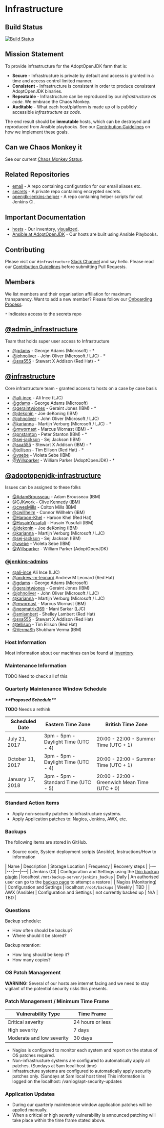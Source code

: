 # Infrastructure

## Build Status

[![Build Status](https://travis-ci.org/AdoptOpenJDK/openjdk-infrastructure.svg?branch=master)](https://travis-ci.org/AdoptOpenJDK/openjdk-infrastructure)

## Mission Statement

To provide infrastructure for the AdoptOpenJDK farm that is:

* **Secure** - Infrastructure is private by default and access is granted in a
time and access control limited manner.
* **Consistent** - Infrastructure is consistent in order to produce consistent
AdoptOpenJDK binaries.
* **Repeatable** - Infrastructure can be reproduced by our _infrastructure as code_.
We embrace the Chaos Monkey.
* **Auditable** - What each host/platform is made up of is publicly accessible
_infrastructure as code_.

The end result should be **immutable** hosts, which can be destroyed and reproduced from Ansible playbooks. See
our [Contribution
Guidelines](https://www.github.com/adoptopenjdk/openjdk-infrastructure/CONTRIBUTING.md)
on how we implement these goals.

## Can we Chaos Monkey it

See our current [Chaos Monkey Status](CHAOS_MONKEY.md).

## Related Repositories

* [email](https://www.github.com/adoptopenjdk/email/) - A repo containing configuration for our email aliases etc.
* [secrets](https://www.github.com/adoptopenjdk/secrets/) - A private repo containing encrypted secrets.
* [openjdk-jenkins-helper](https://www.github.com/adoptopenjdk/openjdk-jenkins-helper/) - A repo containing helper scripts for out Jenkins CI.

## Important Documentation

* [hosts](https://github.com/AdoptOpenJDK/openjdk-infrastructure/blob/master/ansible/inventory.yml) - Our inventory, [visualized](https://github.com/AdoptOpenJDK/openjdk-infrastructure/blob/master/docs/adoptopenjdk.pdf).
* [Ansible at AdoptOpenJDK](https://github.com/AdoptOpenJDK/openjdk-infrastructure/blob/master/ansible/README.md) - Our hosts are built using Ansible Playbooks.

## Contributing

Please visit our `#infrastructure` [Slack Channel](https://www.adoptopenjdk.net/slack.html) and say hello.
Please read our [Contribution
Guidelines](https://www.github.com/adoptopenjdk/openjdk-infrastructure/CONTRIBUTING.md) before
submitting Pull Requests.

## Members

We list members and their organisation affiliation for maximum transparency. Want to add
a new member? Please follow our [Onboarding Process](ONBOARDING.md).

`*` Indicates access to the secrets repo

## [@admin_infrastructure](https://github.com/orgs/AdoptOpenJDK/teams/admin_infrastructure)

Team that holds super user access to Infrastructure

* [@gdams](https://github.com/gdams) - George Adams (Microsoft) - *
* [@johnoliver](https://github.com/johnoliver) - John Oliver (Microsoft / LJC) - *
* [@sxa555](https://github.com/sxa555) - Stewart X Addison (Red Hat) - *

## [@infrastructure](https://github.com/orgs/AdoptOpenJDK/teams/infrastructure)

Core infrastructure team - granted access to hosts on a case by case basis

* [@ali-ince](https://github.com/ali-ince) - Ali Ince (LJC)
* [@gdams](https://github.com/gdams) - George Adams (Microsoft)
* [@geraintwjones](https://github.com/geraintwjones) - Geraint Jones (IBM) - *
* [@jdekonin](https://github.com/jdekonin) - Joe deKoning (IBM)
* [@johnoliver](https://github.com/johnoliver) - John Oliver (Microsoft / LJC)
* [@karianna](https://github.com/karianna) - Martijn Verburg (Microsoft / LJC) - *
* [@mwornast](https://github.com/mwornast) - Marcus Wornast (IBM) - *
* [@pnstanton](https://github.com/pnstanton) - Peter Stanton (IBM) - *
* [@sej-jackson](https://github.com/sej-jackson) - Sej Jackson (IBM)
* [@sxa555](https://github.com/sxa555) - Stewart X Addison (IBM) - *
* [@tellison](https://github.com/tellison) - Tim Ellison (Red Hat) - *
* [@vsebe](https://github.com/vsebe) - Violeta Sebe (IBM)
* [@Willsparker](https://github.com/Willsparker) - William Parker (AdoptOpenJDK) - *

## [@adoptopenjdk-infrastructure](https://github.com/orgs/AdoptOpenJDK/teams/adoptopenjdk-infrastructure)

Issues can be assigned to these folks

* [@AdamBrousseau](https://github.com/AdamBrousseau) - Adam Brousseau (IBM)
* [@CJKwork](https://github.com/CJKwork) - Clive Kennedy (IBM)
* [@cwesMills](https://github.com/cwesMills) - Colton Mills (IBM)
* [@cwillhelm](https://github.com/cwillhelm) - Connor Willhelm (IBM)
* [@Haroon-Khel](https://github.com/Haroon-Khel) - Haroon Khel (Red Hat)
* [@HusainYusafali](https://github.com/HusainYusufali) - Husain Yusufali (IBM)
* [@jdekonin](https://github.com/jdekonin) - Joe deKoning (IBM)
* [@karianna](https://github.com/karianna) - Martijn Verburg (Microsoft / LJC)
* [@sej-jackson](https://github.com/sej-jackson) - Sej Jackson (IBM)
* [@vsebe](https://github.com/vsebe) - Violeta Sebe (IBM)
* [@Willsparker](https://github.com/Willsparker) - William Parker (AdoptOpenJDK)

### [@jenkins-admins](https://github.com/orgs/AdoptOpenJDK/teams/jenkins-admins)

* [@ali-ince](https://github.com/ali-ince) Ali Ince (LJC)
* [@andrew-m-leonard](https://github.com/andrew-m-leonard) Andrew M Leonard (Red Hat)
* [@gdams](https://github.com/gdams) - George Adams (Microsoft)
* [@geraintwjones](https://github.com/geraintwjones) - Geraint Jones (IBM)
* [@johnoliver](https://github.com/johnoliver) - John Oliver (Microsoft / LJC)
* [@karianna](https://github.com/karianna) - Martijn Verburg (Microsoft / LJC)
* [@mwornast](https://github.com/mwornast) - Marcus Wornast (IBM)
* [@neomatrix369](https://github.com/neomatrix369) - Mani Sarkar (LJC)
* [@smlambert](https://github.com/smlambert) - Shelley Lambert (Red Hat)
* [@sxa555](https://github.com/sxa555) - Stewart X Addison (Red Hat)
* [@tellison](https://github.com/tellison) - Tim Ellison (Red Hat)
* [@VermaSh](https://github.com/VermaSh) Shubham Verma (IBM)

### Host Information

Most information about our machines can be found at [Inventory](https://github.com/AdoptOpenJDK/openjdk-infrastructure/blob/master/ansible/inventory.yml)

### Maintenance Information

TODO Need to check all of this

### Quarterly Maintenance Window Schedule

***\*\*Proposed Schedule\*\****

**TODO** Needs a rethink

|  Scheduled Date | Eastern Time Zone | British Time Zone |
|---|---|---|
| July 21, 2017 | 3pm - 5pm - Daylight Time (UTC - 4) | 20:00 - 22:00 - Summer Time (UTC + 1) |
| October 11, 2017 | 3pm - 5pm - Daylight Time (UTC - 4) | 20:00 - 22:00 - Summer Time (UTC + 1) |
| January 17, 2018 | 3pm - 5pm - Standard Time (UTC - 5) | 20:00 - 22:00 - Greenwich Mean Time (UTC + 0) |

### Standard Action Items

* Apply non-security patches to infrastructure systems.
* Apply Application patches to: Nagios, Jenkins, AWX, etc.

### Backups

The following items are stored in GitHub.

* Source code, System deployment scripts (Ansible), Instructions/How to Information

| Name | Description | Storage Location | Frequency | Recovery steps |
|---|---|---|---|
| Jenkins (CI) | Configuration and Settings using the [thin backup plugin](https://github.com/jenkinsci/thin-backup-plugin) | localhost `/mnt/backup-server/jenkins_backup` | Daily | An authorised user can go to the [backup page](https://ci.adoptopenjdk.net/thinBackup/) to attempt a restore |
| Nagios (Monitoring) | Configuration and Settings | localhost `/root/backups` | Weekly | TBD |
| AWX (Ansible) | Configuration and Settings | not currently backed up | N/A | TBD |

### Questions

Backup schedule:

* How often should be backup?
* Where should it be stored?

Backup retention:

* How long should be keep it?
* How many copies?

### OS Patch Management

**WARNING:** Several of our hosts are internet facing and we need to stay vigilant
of the potential security risks this presents.

### Patch Management / Minimum Time Frame

| Vulnerability Type | Time Frame|
|---|---|
| Critical severity | 24 hours or less |
| High severity | 7 days |
| Moderate and low severity | 30 days|

* Nagios is configured to monitor each system and report on the status of OS patches required.
* Non-infrastructure systems are configured to automatically apply all patches. (Sundays at 5am local host time)
* Infrastructure systems are configured to automatically apply security patches only. (Sundays at 5am local host time) This information is logged on the localhost: /var/log/apt-security-updates

### Application Updates

* During our quarterly maintenance window application patches will be applied manually.
* When a critical or high severity vulnerability is announced patching will take place within the time frame stated above.
